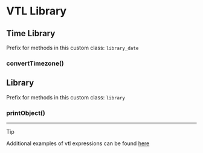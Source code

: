 # VTL Library



## Time Library

Prefix for methods in this custom class: `library_date`

### convertTimezone()



## Library

Prefix for methods in this custom class: `library`

### printObject()


-----

> [!TIP]
> Additional examples of vtl expressions can be found [here](vtl_examples.md) 
